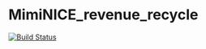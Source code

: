# MimiNICE_revenue_recycle

[![Build Status](https://github.com/pzebrowsk/MimiNICE_revenue_recycle.jl/actions/workflows/CI.yml/badge.svg?branch=main)](https://github.com/pzebrowsk/MimiNICE_revenue_recycle.jl/actions/workflows/CI.yml?query=branch%3Amain)
